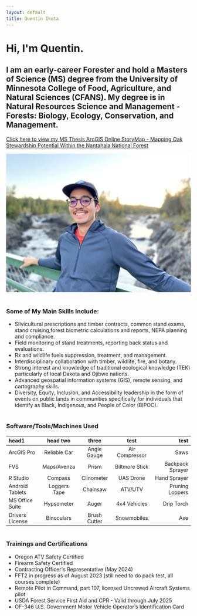 ```yaml
---
layout: default
title: Quentin Ikuta
---
```

# Hi, I'm Quentin.
## I am an early-career Forester and hold a Masters of Science (MS) degree from the University of Minnesota College of Food, Agriculture, and Natural Sciences (CFANS). My degree is in Natural Resources Science and Management - Forests: Biology, Ecology, Conservation, and Management.

<a href="https://arcg.is/1iSvaL1">Click here to view my MS Thesis ArcGIS Online StoryMap - Mapping Oak Stewardship Potential Within the Nantahala National Forest</a>

<img src="profile_pic.jpg" alt="Profile Pic" class="circular"/>

#
 ### Some of My Main Skills Include:
 *   Silvicultural prescriptions and timber contracts, common stand exams, stand cruising,forest biometric calculations and reports, NEPA planning and compliance.
 *   Field monitoring of stand treatments, reporting back status and evaluations.
 *   Rx and wildlife fuels suppression, treatment, and management.
 *   Interdisciplinary collaboration with timber, wildlife, fire, and botany.
 *   Strong interest and knowledge of traditional ecological knowledge (TEK) particularly of local Dakota and Ojibwe nations.
 *   Advanced geospatial information systems (GIS), remote sensing, and cartography skills.
 *   Diversity, Equity, Inclusion, and Accessibility leadership in the form of events on public lands in communities specifically for individuals that identify as Black, Indigenous, and People of Color (BIPOC).
#
 ### Software/Tools/Machines Used
 | head1          | head two          | three          |  test          |   test          |
 |:---------------|:-----------------:|:--------------:|:--------------:|----------------:|
 | ArcGIS Pro     | Reliable Car      | Angle Gauge    | Air Compressor | Saws            |
 | FVS            | Maps/Avenza       | Prism          | Biltmore Stick | Backpack Sprayer|
 | R Studio       | Compass           | Clinometer     | UAS Drone      | Hand Sprayer    |
 | Android Tablets| Loggers Tape      | Chainsaw       | ATV/UTV        | Pruning Loppers |
 | MS Office Suite| Hypsometer        | Auger          | 4x4 Vehicles   | Drip Torch      |
 | Drivers License| Binoculars        | Brush Cutter   | Snowmobiles    | Axe             |

#
 ### Trainings and Certifications
 *   Oregon ATV Safety Certified
 *   Firearm Safety Certified
 *   Contracting Officer's Representative (May 2024)
 *   FFT2 in progress as of August 2023 (still need to do pack test, all courses complete)
 *   Remote Pilot in Command, part 107, licensed Uncrewed Aircraft Systems pilot
 *   USDA Forest Service First Aid and CPR - Valid through July 2025
 *   OF-346 U.S. Government Motor Vehicle Operator’s Identification Card


<!---
Text can be **bold**, _italic_, or ~~strikethrough~~.

[Click here to see my favorite animal](./another-page.html).

There should be whitespace between paragraphs.

There should be whitespace between paragraphs. We recommend including a README, or a file with information about your project.

# Header 1

This is a normal paragraph following a header. GitHub is a code hosting platform for version control and collaboration. It lets you and others work together on projects from anywhere.

## Header 2

> This is a blockquote following a header.
>
> When something is important enough, you do it even if the odds are not in your favor.

### Header 3

```js
// Javascript code with syntax highlighting.
var fun = function lang(l) {
  dateformat.i18n = require('./lang/' + l)
  return true;
}
```

```ruby
# Ruby code with syntax highlighting
GitHubPages::Dependencies.gems.each do |gem, version|
  s.add_dependency(gem, "= #{version}")
end
```

#### Header 4

*   This is an unordered list following a header.
*   This is an unordered list following a header.
*   This is an unordered list following a header.

##### Header 5

1.  This is an ordered list following a header.
2.  This is an ordered list following a header.
3.  This is an ordered list following a header.

###### Header 6

| head1        | head two          | three |
|:-------------|:------------------|:------|
| ok           | good swedish fish | nice  |
| out of stock | good and plenty   | nice  |
| ok           | good `oreos`      | hmm   |
| ok           | good `zoute` drop | yumm  |

### There's a horizontal rule below this.

* * *

### Here is an unordered list:

*   Item foo
*   Item bar
*   Item baz
*   Item zip

### And an ordered list:

1.  Item one
1.  Item two
1.  Item three
1.  Item four

### And a nested list:

- level 1 item
  - level 2 item
  - level 2 item
    - level 3 item
    - level 3 item
- level 1 item
  - level 2 item
  - level 2 item
  - level 2 item
- level 1 item
  - level 2 item
  - level 2 item
- level 1 item

### Small image

![Octocat](https://github.githubassets.com/images/icons/emoji/octocat.png)

### Large image

![Branching](https://guides.github.com/activities/hello-world/branching.png)


### Definition lists can be used with HTML syntax.

<dl>
<dt>Name</dt>
<dd>Godzilla</dd>
<dt>Born</dt>
<dd>1952</dd>
<dt>Birthplace</dt>
<dd>Japan</dd>
<dt>Color</dt>
<dd>Green</dd>
</dl>

```
Long, single-line code blocks should not wrap. They should horizontally scroll if they are too long. This line should be long enough to demonstrate this.
```

```
The final element.
```
-->
